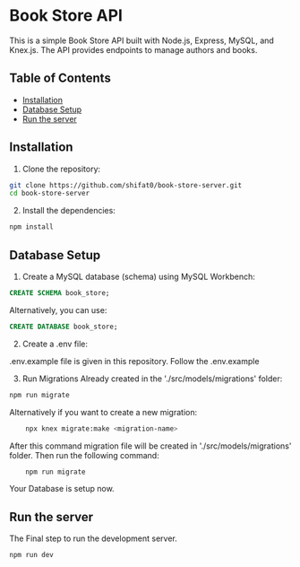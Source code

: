 # Book Store API

This is a simple Book Store API built with Node.js, Express, MySQL, and Knex.js. The API provides endpoints to manage authors and books.

## Table of Contents

- [Installation](#installation)
- [Database Setup](#database-setup)
- [Run the server](#run-the-server)

## Installation

1. Clone the repository:

```bash
git clone https://github.com/shifat0/book-store-server.git
cd book-store-server
```

2. Install the dependencies:

```bash
npm install
```

## Database Setup

1. Create a MySQL database (schema) using MySQL Workbench:

```sql
CREATE SCHEMA book_store;
```

Alternatively, you can use:

```sql
CREATE DATABASE book_store;
```

2. Create a .env file:

.env.example file is given in this repository. Follow the .env.example

3. Run Migrations Already created in the './src/models/migrations' folder:

```bash
npm run migrate
```

Alternatively if you want to create a new migration:

```bash
    npx knex migrate:make <migration-name>
```

After this command migration file will be created in './src/models/migrations' folder. Then run the following command:

```bash
    npm run migrate
```

Your Database is setup now.

## Run the server

The Final step to run the development server.

```bash
npm run dev
```
